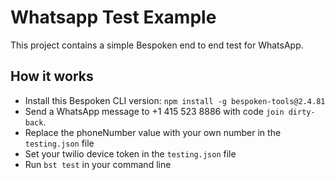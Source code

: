 # Whatsapp Test Example

This project contains a simple Bespoken end to end test for WhatsApp.

## How it works

- Install this Bespoken CLI version: `npm install -g bespoken-tools@2.4.81`
- Send a WhatsApp message to +1 415 523 8886 with code `join dirty-back`.
- Replace the phoneNumber value with your own number in the `testing.json` file
- Set your twilio device token in the `testing.json` file
- Run `bst test` in your command line